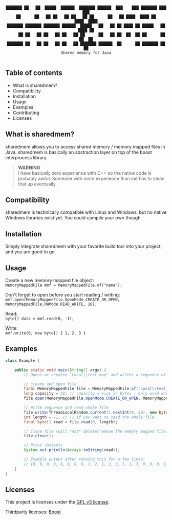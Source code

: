 <div style="text-align: center;">
    <pre><code>
███████ ██   ██  █████  ██████  ███████ ██████  ███    ███ ███████ ███    ███
██      ██   ██ ██   ██ ██   ██ ██      ██   ██ ████  ████ ██      ████  ████
███████ ███████ ███████ ██████  █████   ██   ██ ██ ████ ██ █████   ██ ████ ██
     ██ ██   ██ ██   ██ ██   ██ ██      ██   ██ ██  ██  ██ ██      ██  ██  ██
███████ ██   ██ ██   ██ ██   ██ ███████ ██████  ██      ██ ███████ ██      ██
Shared memory for Java
    </code></pre>
</div>

## Table of contents

- What is sharedmem?
- Compatibility
- Installation
- Usage
- Examples
- Contributing
- Licenses

## What is sharedmem?

sharedmem allows you to access shared memory / memory mapped files in Java. sharedmem is basically an abstraction layer on top of the boost
interprocess library.

> **WARNING**\
> I have basically zero experience with C++ so the native code is probably awful. Someone with more experience than me has to clean that up eventually.

## Compatibility

sharedmem is technically compatible with Linux and Windows, but no native Windows libraries exist yet. You could compile your own though.

## Installation

Simply integrate sharedmem with your favorite build tool into your project, and you are good to go.

## Usage

Create a new memory mapped file object:\
`MemoryMappedFile mmf = MemoryMappedFile.of("name");`

Don't forget to open before you start reading / writing:\
`mmf.open(MemoryMappedFile.OpenMode.CREATE_OR_OPEN, MemoryMappedFile.RWMode.READ_WRITE, 16);`

Read:\
`byte[] data = mmf.read(0, -1);`

Write:\
`mmf.write(0, new byte[] { 1, 2, 3 }`

## Examples

```java
class Example {

    public static void main(String[] args) {
        // Opens or creates "Local\\test_map" and writes a sequence of [1, 2, 3] at random places

        // Create and open file
        final MemoryMappedFile file = MemoryMappedFile.of("Local\\test_map");
        long capacity = 32; // capacity = size in bytes - Only used when creating a memory mapped file
        file.open(MemoryMappedFile.OpenMode.CREATE_OR_OPEN, MemoryMappedFile.RWMode.READ_WRITE, capacity);

        // Write sequence and read whole file
        file.write(ThreadLocalRandom.current().nextInt(0, 29), new byte[] {1, 2, 3});
        int length = -1; // -1 if you want to read the whole file
        final byte[] read = file.read(0, length);

        // Close file (will *not* delete/remove the memory mapped file)
        file.close();

        // Print contents
        System.out.println(Arrays.toString(read));

        // Example output after running this for a few times:
        // [0, 0, 0, 0, 0, 0, 0, 0, 1, 2, 1, 2, 3, 1, 2, 3, 0, 0, 0, 1, 2, 3, 0, 0, 0, 1, 2, 3, 0, 1, 2, 3]
    }
}
```

## Licenses

This project is licenses under the [GPL v3 license](LICENSE.txt).

Thirdparty licenses: [Boost](BOOST_LICENSE.txt)